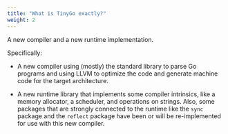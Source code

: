 ```yaml
---
title: "What is TinyGo exactly?"
weight: 2
---
```


A new compiler and a new runtime implementation.

Specifically:

* A new compiler using (mostly) the standard library to parse Go programs and using LLVM to optimize the code and generate machine code for the target architecture.

* A new runtime library that implements some compiler intrinsics, like a memory allocator, a scheduler, and operations on strings. Also, some packages that are strongly connected to the runtime like the `sync` package and the `reflect` package have been or will be re-implemented for use with this new compiler.

